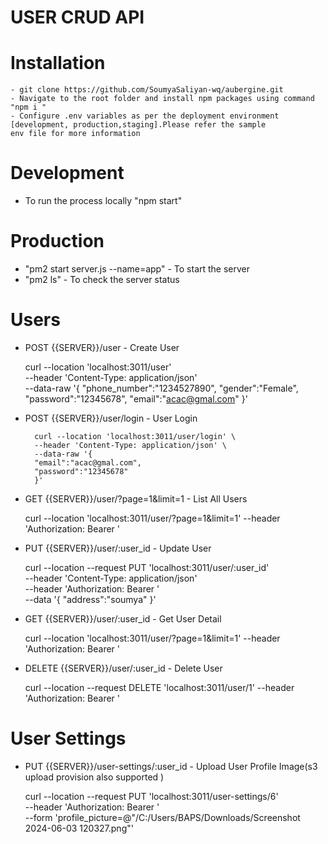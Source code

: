 # USER CRUD API

# Installation

    - git clone https://github.com/SoumyaSaliyan-wq/aubergine.git
    - Navigate to the root folder and install npm packages using command  "npm i "
    - Configure .env variables as per the deployment environment [development, production,staging].Please refer the sample
    env file for more information

# Development

- To run the process locally "npm start"

# Production

- "pm2 start server.js --name=app" - To start the server
- "pm2 ls" - To check the server status

# Users

- POST {{SERVER}}/user - Create User

    curl --location 'localhost:3011/user' \
    --header 'Content-Type: application/json' \
    --data-raw '{
        "phone_number":"1234527890",
        "gender":"Female",
        "password":"12345678",
        "email":"acac@gmal.com"
    }'

- POST {{SERVER}}/user/login - User Login

        curl --location 'localhost:3011/user/login' \
        --header 'Content-Type: application/json' \
        --data-raw '{
        "email":"acac@gmal.com",
        "password":"12345678"
        }'

- GET {{SERVER}}/user/?page=1&limit=1 - List All Users

    curl --location 'localhost:3011/user/?page=1&limit=1' --header 'Authorization: Bearer <token>'

- PUT {{SERVER}}/user/:user_id - Update User

    curl --location --request PUT 'localhost:3011/user/:user_id' \
    --header 'Content-Type: application/json' \
    --header 'Authorization: Bearer <token>' \
    --data '{
        "address":"soumya"
    }'

- GET {{SERVER}}/user/:user_id - Get User Detail

    curl --location 'localhost:3011/user/?page=1&limit=1' --header 'Authorization: Bearer <token>'

- DELETE {{SERVER}}/user/:user_id - Delete User

    curl --location --request DELETE 'localhost:3011/user/1' --header 'Authorization: Bearer <token>'

# User Settings

- PUT {{SERVER}}/user-settings/:user_id - Upload User Profile Image(s3 upload provision also supported )

    curl --location --request PUT 'localhost:3011/user-settings/6' \
    --header 'Authorization: Bearer <token>' \
    --form 'profile_picture=@"/C:/Users/BAPS/Downloads/Screenshot 2024-06-03 120327.png"'
